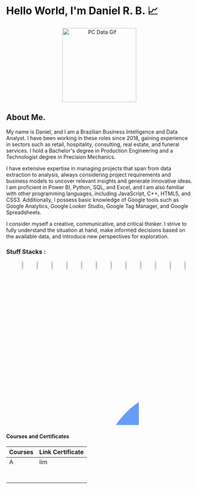 
# Hello World, I'm Daniel R. B. 📈

<link rel="stylesheet"  href = "style.css">

<p align = center>
    <img src = "https://media.tenor.com/2unHkuoMLhcAAAAM/data-code.gif" alt = "PC Data Gif" width = 200>
</p>


## About Me. 

My name is Daniel, and I am a Brazilian Business Intelligence and Data Analyst. I have been working in these roles since 2018, gaining experience in sectors such as retail, hospitality, consulting, real estate, and funeral services. I hold a Bachelor's degree in Production Engineering and a Technologist degree in Precision Mechanics.

I have extensive expertise in managing projects that span from data extraction to analysis, always considering project requirements and business models to uncover relevant insights and generate innovative ideas. I am proficient in Power BI, Python, SQL, and Excel, and I am also familiar with other programming languages, including JavaScript, C++, HTML5, and CSS3. Additionally, I possess basic knowledge of Google tools such as Google Analytics, Google Looker Studio, Google Tag Manager, and Google Spreadsheets.

I consider myself a creative, communicative, and critical thinker. I strive to fully understand the situation at hand, make informed decisions based on the available data, and introduce new perspectives for exploration.

### Stuff Stacks :

<div display = flex align = center justify-content = space-between flex-wrap : wrap>
    <ul padding = 10rem margin = 5rem >
        <img width = 7.5%  src="https://cdn.jsdelivr.net/gh/devicons/devicon@latest/icons/python/python-original-wordmark.svg" />
        <img width = 7.5%  src="https://cdn.jsdelivr.net/gh/devicons/devicon@latest/icons/pandas/pandas-original-wordmark.svg" />
        <img width = 7.5%  src="https://cdn.jsdelivr.net/gh/devicons/devicon@latest/icons/numpy/numpy-original-wordmark.svg" />
        <img width = 7.5%  src="https://cdn.jsdelivr.net/gh/devicons/devicon@latest/icons/matplotlib/matplotlib-original-wordmark.svg" />
        <img width = 7.5%  src="https://cdn.jsdelivr.net/gh/devicons/devicon@latest/icons/scikitlearn/scikitlearn-original.svg" />
        <img width = 7.5%  src="https://cdn.jsdelivr.net/gh/devicons/devicon@latest/icons/microsoftsqlserver/microsoftsqlserver-plain-wordmark.svg" />
        <img width = 7.5%  src="https://cdn.jsdelivr.net/gh/devicons/devicon@latest/icons/mysql/mysql-original-wordmark.svg" />
        <img width = 7.5%  src="https://cdn.jsdelivr.net/gh/devicons/devicon@latest/icons/mongodb/mongodb-original-wordmark.svg" />
        <img width = 7.5%  src="https://cdn.jsdelivr.net/gh/devicons/devicon@latest/icons/jupyter/jupyter-original-wordmark.svg" />
        <img width = 7.5%  src="https://cdn.jsdelivr.net/gh/devicons/devicon@latest/icons/vscode/vscode-original.svg" />
        <img width = 7.5%  src="https://cdn.jsdelivr.net/gh/devicons/devicon@latest/icons/visualstudio/visualstudio-original.svg" />
        <img width = 7.5%  src="https://img.icons8.com/?size=100&id=Ny0t2MYrJ70p&format=png&color=000000" >    
        <img width = 7.5% scr="https://logowik.com/content/uploads/images/google-bigquery-icon6094.logowik.com.webp">
        <?xml version="1.0" encoding="utf-8"?>
        <svg width="150px" height="150px" viewBox="0 0 6 6" xmlns="http://www.w3.org/2000/svg">
        <defs>
        <style>.cls-1{fill:#aecbfa;}.cls-1,.cls-2,.cls-3{fill-rule:evenodd;}.cls-2{fill:#669df6;}.cls-3{fill:#4285f4;}</style>
        </defs>
        <path class="cls-1" d="M6.73,10.83v2.63A4.91,4.91,0,0,0,8.44,15.2V10.83Z"/>
        <path class="cls-2" d="M9.89,8.41v7.53A7.62,7.62,0,0,0,11,16,8,8,0,0,0,12,16V8.41Z"/>
        <path class="cls-1" d="M13.64,11.86v3.29a5,5,0,0,0,1.7-1.82V11.86Z"/>
        <path class="cls-3" d="M17.74,16.32l-1.42,1.42a.42.42,0,0,0,0,.6l3.54,3.54a.42.42,0,0,0,.59,0l1.43-1.43a.42.42,0,0,0,0-.59l-3.54-3.54a.42.42,0,0,0-.6,0"/>
        <path class="cls-2" d="M11,2a9,9,0,1,0,9,9,9,9,0,0,0-9-9m0,15.69A6.68,6.68,0,1,1,17.69,11,6.68,6.68,0,0,1,11,17.69"/>
        </svg>
    </ul>
    
</div>

#### Courses and Certificates

|Courses      |Link Certificate |
|-------------|-----------------|
|A            |lim              |
|             |                 |
|             |                 |
|             |                 |
|             |                 |
|             |                 |
|             |                 |
|             |                 |




